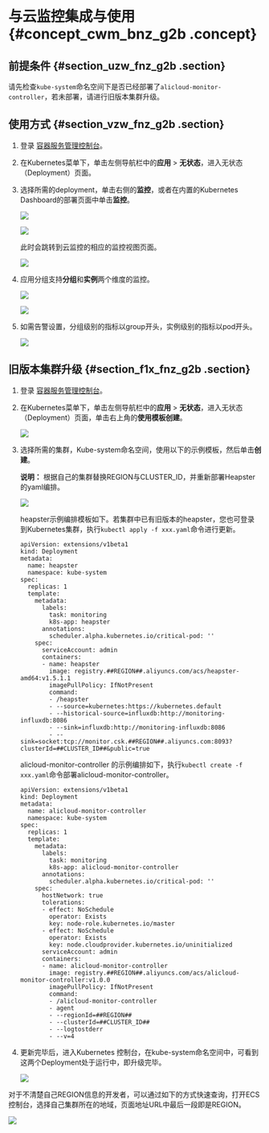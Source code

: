 # 与云监控集成与使用 {#concept_cwm_bnz_g2b .concept}

## 前提条件 {#section_uzw_fnz_g2b .section}

请先检查`kube-system`命名空间下是否已经部署了`alicloud-monitor-controller`，若未部署，请进行旧版本集群升级。

## 使用方式 {#section_vzw_fnz_g2b .section}

1.  登录 [容器服务管理控制台](https://cs.console.aliyun.com)。
2.  在Kubernetes菜单下，单击左侧导航栏中的**应用** \> **无状态**，进入无状态（Deployment）页面。
3.  选择所需的deployment，单击右侧的**监控**，或者在内置的Kubernetes Dashboard的部署页面中单击**监控**。

    ![](http://static-aliyun-doc.oss-cn-hangzhou.aliyuncs.com/assets/img/15813/155763393410498_zh-CN.png)

    ![](http://static-aliyun-doc.oss-cn-hangzhou.aliyuncs.com/assets/img/15813/155763393410499_zh-CN.png)

    此时会跳转到云监控的相应的监控视图页面。

    ![](http://static-aliyun-doc.oss-cn-hangzhou.aliyuncs.com/assets/img/15813/155763393410500_zh-CN.jpg)

4.  应用分组支持**分组**和**实例**两个维度的监控。

    ![](http://static-aliyun-doc.oss-cn-hangzhou.aliyuncs.com/assets/img/15813/155763393410501_zh-CN.jpg)

    ![](http://static-aliyun-doc.oss-cn-hangzhou.aliyuncs.com/assets/img/15813/155763393510502_zh-CN.jpg)

5.  如需告警设置，分组级别的指标以group开头，实例级别的指标以pod开头。

    ![](http://static-aliyun-doc.oss-cn-hangzhou.aliyuncs.com/assets/img/15813/155763393510503_zh-CN.jpg)


## 旧版本集群升级 {#section_f1x_fnz_g2b .section}

1.  登录 [容器服务管理控制台](https://cs.console.aliyun.com)。
2.  在Kubernetes菜单下，单击左侧导航栏中的**应用** \> **无状态**，进入无状态（Deployment）页面，单击右上角的**使用模板创建**。

    ![](http://static-aliyun-doc.oss-cn-hangzhou.aliyuncs.com/assets/img/15813/155763393510504_zh-CN.png)

3.  选择所需的集群，Kube-system命名空间，使用以下的示例模板，然后单击**创建**。

    **说明：** 根据自己的集群替换REGION与CLUSTER\_ID，并重新部署Heapster的yaml编排。

    ![](http://static-aliyun-doc.oss-cn-hangzhou.aliyuncs.com/assets/img/15813/155763393510505_zh-CN.png)

    heapster示例编排模板如下。若集群中已有旧版本的heapster，您也可登录到Kubernetes集群，执行`kubectl apply -f xxx.yaml`命令进行更新。

    ```
    apiVersion: extensions/v1beta1
    kind: Deployment
    metadata:
      name: heapster
      namespace: kube-system
    spec:
      replicas: 1
      template:
        metadata:
          labels:
            task: monitoring
            k8s-app: heapster
          annotations:
            scheduler.alpha.kubernetes.io/critical-pod: ''
        spec:
          serviceAccount: admin
          containers:
          - name: heapster
            image: registry.##REGION##.aliyuncs.com/acs/heapster-amd64:v1.5.1.1
            imagePullPolicy: IfNotPresent
            command:
            - /heapster
            - --source=kubernetes:https://kubernetes.default
            - --historical-source=influxdb:http://monitoring-influxdb:8086
            - --sink=influxdb:http://monitoring-influxdb:8086
            - --sink=socket:tcp://monitor.csk.##REGION##.aliyuncs.com:8093?clusterId=##CLUSTER_ID##&public=true
    ```

    alicloud-monitor-controller 的示例编排如下，执行`kubectl create -f xxx.yaml`命令部署alicloud-monitor-controller。

    ```
    apiVersion: extensions/v1beta1
    kind: Deployment
    metadata:
      name: alicloud-monitor-controller
      namespace: kube-system
    spec:
      replicas: 1
      template:
        metadata:
          labels:
            task: monitoring
            k8s-app: alicloud-monitor-controller
          annotations:
            scheduler.alpha.kubernetes.io/critical-pod: ''
        spec:
          hostNetwork: true
          tolerations:
          - effect: NoSchedule
            operator: Exists
            key: node-role.kubernetes.io/master
          - effect: NoSchedule
            operator: Exists
            key: node.cloudprovider.kubernetes.io/uninitialized
          serviceAccount: admin
          containers:
          - name: alicloud-monitor-controller
            image: registry.##REGION##.aliyuncs.com/acs/alicloud-monitor-controller:v1.0.0
            imagePullPolicy: IfNotPresent
            command:
            - /alicloud-monitor-controller
            - agent
            - --regionId=##REGION##
            - --clusterId=##CLUSTER_ID##
            - --logtostderr
            - --v=4
    ```

4.  更新完毕后，进入Kubernetes 控制台，在kube-system命名空间中，可看到这两个Deployment处于运行中，即升级完毕。

    ![](http://static-aliyun-doc.oss-cn-hangzhou.aliyuncs.com/assets/img/15813/155763393510506_zh-CN.png)


对于不清楚自己REGION信息的开发者，可以通过如下的方式快速查询，打开ECS控制台，选择自己集群所在的地域，页面地址URL中最后一段即是REGION。

![](http://static-aliyun-doc.oss-cn-hangzhou.aliyuncs.com/assets/img/15813/155763393510507_zh-CN.jpg)

